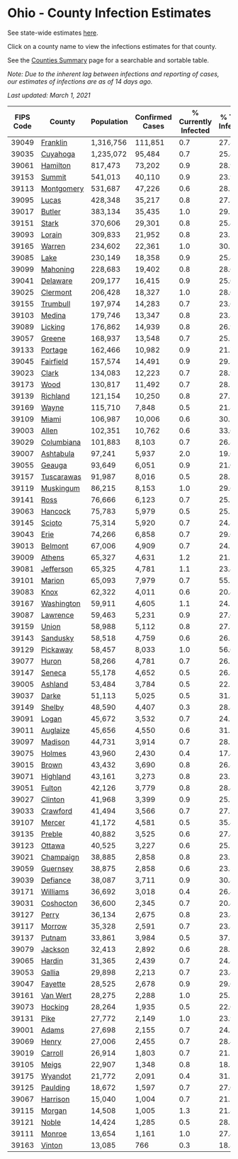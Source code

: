 # Ohio - County Infection Estimates

See state-wide estimates [here](/infections/us-oh).

Click on a county name to view the infections estimates for that county.

See the [Counties Summary](/infections/summary-counties) page for a searchable and sortable table.

*Note: Due to the inherent lag between infections and reporting of cases, our estimates of infections are as of 14 days ago.*

*Last updated: March 1, 2021*

|   FIPS Code |                   County |   Population |   Confirmed Cases |   % Currently Infected |   % Total Infected |
|-------------|--------------------------|--------------|-------------------|------------------------|--------------------|
|       39049 |     [Franklin](franklin) |    1,316,756 |           111,851 |                    0.7 |               27.8 |
|       39035 |     [Cuyahoga](cuyahoga) |    1,235,072 |            95,484 |                    0.7 |               25.4 |
|       39061 |     [Hamilton](hamilton) |      817,473 |            73,202 |                    0.9 |               28.9 |
|       39153 |         [Summit](summit) |      541,013 |            40,110 |                    0.9 |               23.9 |
|       39113 | [Montgomery](montgomery) |      531,687 |            47,226 |                    0.6 |               28.2 |
|       39095 |           [Lucas](lucas) |      428,348 |            35,217 |                    0.8 |               27.3 |
|       39017 |         [Butler](butler) |      383,134 |            35,435 |                    1.0 |               29.2 |
|       39151 |           [Stark](stark) |      370,606 |            29,301 |                    0.8 |               25.4 |
|       39093 |         [Lorain](lorain) |      309,833 |            21,952 |                    0.8 |               23.1 |
|       39165 |         [Warren](warren) |      234,602 |            22,361 |                    1.0 |               30.2 |
|       39085 |             [Lake](lake) |      230,149 |            18,358 |                    0.9 |               25.4 |
|       39099 |     [Mahoning](mahoning) |      228,683 |            19,402 |                    0.8 |               28.6 |
|       39041 |     [Delaware](delaware) |      209,177 |            16,415 |                    0.9 |               25.0 |
|       39025 |     [Clermont](clermont) |      206,428 |            18,327 |                    1.0 |               28.0 |
|       39155 |     [Trumbull](trumbull) |      197,974 |            14,283 |                    0.7 |               23.6 |
|       39103 |         [Medina](medina) |      179,746 |            13,347 |                    0.8 |               23.8 |
|       39089 |       [Licking](licking) |      176,862 |            14,939 |                    0.8 |               26.9 |
|       39057 |         [Greene](greene) |      168,937 |            13,548 |                    0.7 |               25.2 |
|       39133 |       [Portage](portage) |      162,466 |            10,982 |                    0.9 |               21.7 |
|       39045 |   [Fairfield](fairfield) |      157,574 |            14,491 |                    0.9 |               29.3 |
|       39023 |           [Clark](clark) |      134,083 |            12,223 |                    0.7 |               28.9 |
|       39173 |             [Wood](wood) |      130,817 |            11,492 |                    0.7 |               28.1 |
|       39139 |     [Richland](richland) |      121,154 |            10,250 |                    0.8 |               27.1 |
|       39169 |           [Wayne](wayne) |      115,710 |             7,848 |                    0.5 |               21.8 |
|       39109 |           [Miami](miami) |      106,987 |            10,006 |                    0.6 |               30.2 |
|       39003 |           [Allen](allen) |      102,351 |            10,762 |                    0.6 |               33.6 |
|       39029 | [Columbiana](columbiana) |      101,883 |             8,103 |                    0.7 |               26.8 |
|       39007 |   [Ashtabula](ashtabula) |       97,241 |             5,937 |                    2.0 |               19.6 |
|       39055 |         [Geauga](geauga) |       93,649 |             6,051 |                    0.9 |               21.0 |
|       39157 | [Tuscarawas](tuscarawas) |       91,987 |             8,016 |                    0.5 |               28.3 |
|       39119 |   [Muskingum](muskingum) |       86,215 |             8,153 |                    1.0 |               29.6 |
|       39141 |             [Ross](ross) |       76,666 |             6,123 |                    0.7 |               25.1 |
|       39063 |       [Hancock](hancock) |       75,783 |             5,979 |                    0.5 |               25.1 |
|       39145 |         [Scioto](scioto) |       75,314 |             5,920 |                    0.7 |               24.8 |
|       39043 |             [Erie](erie) |       74,266 |             6,858 |                    0.7 |               29.6 |
|       39013 |       [Belmont](belmont) |       67,006 |             4,909 |                    0.7 |               24.2 |
|       39009 |         [Athens](athens) |       65,327 |             4,631 |                    1.2 |               21.7 |
|       39081 |   [Jefferson](jefferson) |       65,325 |             4,781 |                    1.1 |               23.4 |
|       39101 |         [Marion](marion) |       65,093 |             7,979 |                    0.7 |               55.1 |
|       39083 |             [Knox](knox) |       62,322 |             4,011 |                    0.6 |               20.4 |
|       39167 | [Washington](washington) |       59,911 |             4,605 |                    1.1 |               24.7 |
|       39087 |     [Lawrence](lawrence) |       59,463 |             5,231 |                    0.9 |               27.6 |
|       39159 |           [Union](union) |       58,988 |             5,112 |                    0.8 |               27.3 |
|       39143 |     [Sandusky](sandusky) |       58,518 |             4,759 |                    0.6 |               26.2 |
|       39129 |     [Pickaway](pickaway) |       58,457 |             8,033 |                    1.0 |               56.6 |
|       39077 |           [Huron](huron) |       58,266 |             4,781 |                    0.7 |               26.2 |
|       39147 |         [Seneca](seneca) |       55,178 |             4,652 |                    0.5 |               26.8 |
|       39005 |       [Ashland](ashland) |       53,484 |             3,784 |                    0.5 |               22.5 |
|       39037 |           [Darke](darke) |       51,113 |             5,025 |                    0.5 |               31.8 |
|       39149 |         [Shelby](shelby) |       48,590 |             4,407 |                    0.3 |               28.8 |
|       39091 |           [Logan](logan) |       45,672 |             3,532 |                    0.7 |               24.5 |
|       39011 |     [Auglaize](auglaize) |       45,656 |             4,550 |                    0.6 |               31.5 |
|       39097 |       [Madison](madison) |       44,731 |             3,914 |                    0.7 |               28.2 |
|       39075 |         [Holmes](holmes) |       43,960 |             2,430 |                    0.4 |               17.4 |
|       39015 |           [Brown](brown) |       43,432 |             3,690 |                    0.8 |               26.8 |
|       39071 |     [Highland](highland) |       43,161 |             3,273 |                    0.8 |               23.7 |
|       39051 |         [Fulton](fulton) |       42,126 |             3,779 |                    0.8 |               28.4 |
|       39027 |       [Clinton](clinton) |       41,968 |             3,399 |                    0.9 |               25.7 |
|       39033 |     [Crawford](crawford) |       41,494 |             3,566 |                    0.7 |               27.7 |
|       39107 |         [Mercer](mercer) |       41,172 |             4,581 |                    0.5 |               35.4 |
|       39135 |         [Preble](preble) |       40,882 |             3,525 |                    0.6 |               27.4 |
|       39123 |         [Ottawa](ottawa) |       40,525 |             3,227 |                    0.6 |               25.7 |
|       39021 |   [Champaign](champaign) |       38,885 |             2,858 |                    0.8 |               23.2 |
|       39059 |     [Guernsey](guernsey) |       38,875 |             2,858 |                    0.6 |               23.3 |
|       39039 |     [Defiance](defiance) |       38,087 |             3,711 |                    0.9 |               30.8 |
|       39171 |     [Williams](williams) |       36,692 |             3,018 |                    0.4 |               26.4 |
|       39031 |   [Coshocton](coshocton) |       36,600 |             2,345 |                    0.7 |               20.4 |
|       39127 |           [Perry](perry) |       36,134 |             2,675 |                    0.8 |               23.4 |
|       39117 |         [Morrow](morrow) |       35,328 |             2,591 |                    0.7 |               23.8 |
|       39137 |         [Putnam](putnam) |       33,861 |             3,984 |                    0.5 |               37.2 |
|       39079 |       [Jackson](jackson) |       32,413 |             2,892 |                    0.6 |               28.2 |
|       39065 |         [Hardin](hardin) |       31,365 |             2,439 |                    0.7 |               24.8 |
|       39053 |         [Gallia](gallia) |       29,898 |             2,213 |                    0.7 |               23.4 |
|       39047 |       [Fayette](fayette) |       28,525 |             2,678 |                    0.9 |               29.6 |
|       39161 |     [Van Wert](van-wert) |       28,275 |             2,288 |                    1.0 |               25.5 |
|       39073 |       [Hocking](hocking) |       28,264 |             1,935 |                    0.5 |               22.0 |
|       39131 |             [Pike](pike) |       27,772 |             2,149 |                    1.0 |               23.9 |
|       39001 |           [Adams](adams) |       27,698 |             2,155 |                    0.7 |               24.3 |
|       39069 |           [Henry](henry) |       27,006 |             2,455 |                    0.7 |               28.4 |
|       39019 |       [Carroll](carroll) |       26,914 |             1,803 |                    0.7 |               21.5 |
|       39105 |           [Meigs](meigs) |       22,907 |             1,348 |                    0.8 |               18.3 |
|       39175 |       [Wyandot](wyandot) |       21,772 |             2,091 |                    0.4 |               31.1 |
|       39125 |     [Paulding](paulding) |       18,672 |             1,597 |                    0.7 |               27.0 |
|       39067 |     [Harrison](harrison) |       15,040 |             1,004 |                    0.7 |               21.2 |
|       39115 |         [Morgan](morgan) |       14,508 |             1,005 |                    1.3 |               21.8 |
|       39121 |           [Noble](noble) |       14,424 |             1,285 |                    0.5 |               28.1 |
|       39111 |         [Monroe](monroe) |       13,654 |             1,161 |                    1.0 |               27.4 |
|       39163 |         [Vinton](vinton) |       13,085 |               766 |                    0.3 |               18.8 |